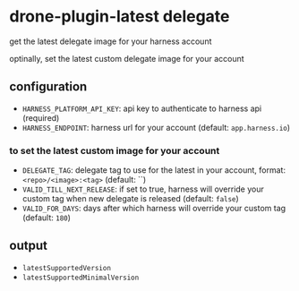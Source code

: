 # drone-plugin-latest delegate

get the latest delegate image for your harness account

optinally, set the latest custom delegate image for your account

## configuration

- `HARNESS_PLATFORM_API_KEY`: api key to authenticate to harness api (required)
- `HARNESS_ENDPOINT`: harness url for your account (default: `app.harness.io`)

### to set the latest custom image for your account

- `DELEGATE_TAG`: delegate tag to use for the latest in your account, format: `<repo>/<image>:<tag>` (default: ``)
- `VALID_TILL_NEXT_RELEASE`: if set to true, harness will override your custom tag when new delegate is released (default: `false`)
- `VALID_FOR_DAYS`: days after which harness will override your custom tag (default: `180`)

## output

- `latestSupportedVersion`
- `latestSupportedMinimalVersion`
